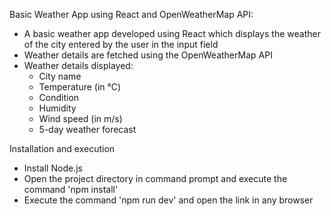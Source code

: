 Basic Weather App using React and OpenWeatherMap API:

* A basic weather app developed using React which displays the weather of the city entered by the user in the input field
* Weather details are fetched using the OpenWeatherMap API
* Weather details displayed:
  - City name
  - Temperature (in °C)
  - Condition
  - Humidity
  - Wind speed (in m/s)
  - 5-day weather forecast


Installation and execution

* Install Node.js 
* Open the project directory in command prompt and execute the command 'npm install'
* Execute the command 'npm run dev' and open the link in any browser